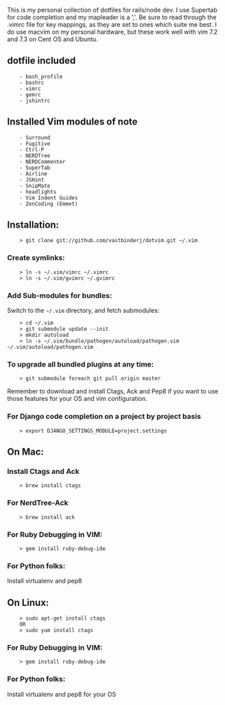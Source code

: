 This is my personal collection of dotfiles for rails/node dev.  I use Supertab for code completion 
and my mapleader is a ','.  Be sure to read through the .vimrc file for key mappings, as they are set to 
ones which suite me best. I do use macvim on my personal hardware, but these work well with vim 7.2 and 7.3 on Cent OS and Ubuntu.

## dotfile included

        - bash_profile
        - bashrc
        - vimrc
        - gemrc
        - jshintrc

## Installed Vim modules of note
        
        - Surround
        - Fugitive
        - Ctrl-P
        - NERDTree 
        - NERDCommenter
        - SuperTab
        - Airline
        - JSHint
        - SnipMate
        - headlights
        - Vim Indent Guides
        - ZenCoding (Emmet)


## Installation:

        > git clone git://github.com/vastbinderj/dotvim.git ~/.vim

### Create symlinks:

        > ln -s ~/.vim/vimrc ~/.vimrc
        > ln -s ~/.vim/gvimrc ~/.gvimrc

### Add Sub-modules for bundles:
Switch to the `~/.vim` directory, and fetch submodules:

        > cd ~/.vim
        > git submodule update --init
        > mkdir autoload
        > ln -s ~/.vim/bundle/pathogen/autoload/pathogen.vim ~/.vim/autoload/pathogen.vim

### To upgrade all bundled plugins at any time:

        > git submodule foreach git pull origin master
    
Remember to download and install Ctags, Ack and Pep8 if you want to use those features for your 
OS and vim configuration.

### For Django code completion on a project by project basis

        > export DJANGO_SETTINGS_MODULE=project.settings

## On Mac:
    
###    Install Ctags and Ack

        > brew install ctags
        
###     For NerdTree-Ack

        > brew install ack
    
###    For Ruby Debugging in VIM:

        > gem install ruby-debug-ide


###    For Python folks:
        
Install virtualenv and pep8

## On Linux: 

        > sudo apt-get install ctags
        OR
        > sudo yum install ctags
    
###    For Ruby Debugging in VIM:

        > gem install ruby-debug-ide

###    For Python folks:

Install virtualenv and pep8 for your OS
